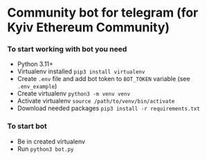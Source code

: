 # Community bot for telegram (for Kyiv Ethereum Community)

### To start working with bot you need
- Python 3.11+
- Virtualenv installed `pip3 install virtualenv`
- Create `.env` file and add bot token to `BOT_TOKEN` variable (see `.env_example`)  
- Create virtualenv `python3 -m venv venv`
- Activate virtualenv `source /path/to/venv/bin/activate`
- Download needed packages `pip3 install -r requirements.txt`

### To start bot
- Be in created virtualenv
- Run `python3 bot.py`